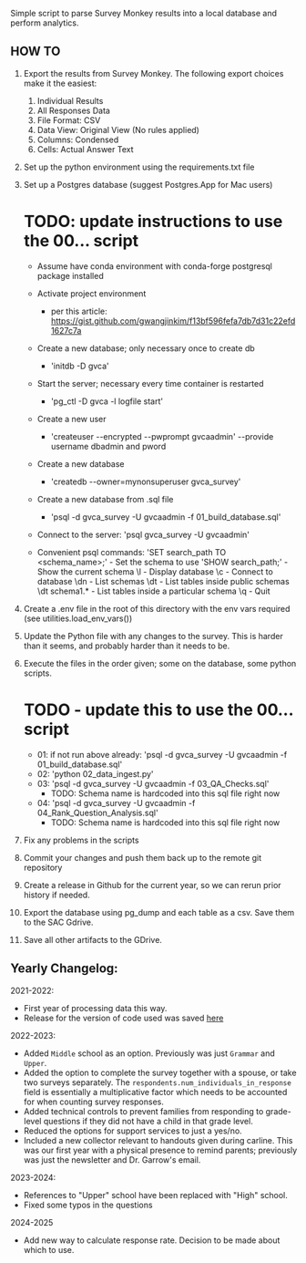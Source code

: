 Simple script to parse Survey Monkey results into a local database and perform analytics.

## HOW TO
1. Export the results from Survey Monkey.  The following export choices make it the easiest:
   1. Individual Results
   2. All Responses Data
   3. File Format: CSV
   4. Data View: Original View (No rules applied)
   5. Columns: Condensed
   6. Cells: Actual Answer Text
2. Set up the python environment using the requirements.txt file
3. Set up a Postgres database (suggest Postgres.App for Mac users)
	# TODO: update instructions to use the 00... script
	- Assume have conda environment with conda-forge postgresql package installed
	- Activate project environment
	   - per this article: https://gist.github.com/gwangjinkim/f13bf596fefa7db7d31c22efd1627c7a
	- Create a new database; only necessary once to create db
		- 'initdb -D gvca'
	- Start the server; necessary every time container is restarted
		- 'pg_ctl -D gvca -l logfile start'
	- Create a new user
		- 'createuser --encrypted --pwprompt gvcaadmin' --provide username dbadmin and pword
	- Create a new database
		- 'createdb --owner=mynonsuperuser gvca_survey'
	- Create a new database from .sql file
		- 'psql -d gvca_survey -U gvcaadmin -f 01_build_database.sql'

	- Connect to the server:
		'psql gvca_survey -U gvcaadmin'
	- Convenient psql commands:
		  'SET search_path TO <schema_name>;' - Set the schema to use
		  'SHOW search_path;' - Show the current schema
		  \l - Display database
		  \c - Connect to database
		  \dn - List schemas
		  \dt - List tables inside public schemas
		  \dt schema1.* - List tables inside a particular schema
		  \q - Quit

4. Create a .env file in the root of this directory with the env vars required (see utilities.load_env_vars())
5. Update the Python file with any changes to the survey.  This is harder than it seems, and probably harder than it needs to be.
6. Execute the files in the order given; some on the database, some python scripts.
	# TODO - update this to use the 00... script
	- 01: if not run above already: 'psql -d gvca_survey -U gvcaadmin -f 01_build_database.sql'
	- 02: 'python 02_data_ingest.py'
	- 03: 'psql -d gvca_survey -U gvcaadmin -f 03_QA_Checks.sql'
	   - TODO: Schema name is hardcoded into this sql file right now
	- 04: 'psql -d gvca_survey -U gvcaadmin -f 04_Rank_Question_Analysis.sql'
	   - TODO: Schema name is hardcoded into this sql file right now
7. Fix any problems in the scripts
8. Commit your changes and push them back up to the remote git repository
9. Create a release in Github for the current year, so we can rerun prior history if needed.
10. Export the database using pg_dump and each table as a csv.  Save them to the SAC Gdrive.
11. Save all other artifacts to the GDrive.

## Yearly Changelog:

2021-2022:
* First year of processing data this way.
* Release for the version of code used was saved [here](https://github.com/bdoremus/gvca_survey_analytics/releases/tag/year_final)

2022-2023:
* Added `Middle` school as an option.  Previously was just `Grammar` and `Upper`.
* Added the option to complete the survey together with a spouse, or take two surveys separately.  The `respondents.num_individuals_in_response` field is essentially a multiplicative factor which needs to be accounted for when counting survey responses.
* Added technical controls to prevent families from responding to grade-level questions if they did not have a child in that grade level.
* Reduced the options for support services to just a yes/no.
* Included a new collector relevant to handouts given during carline.  This was our first year with a physical presence to remind parents; previously was just the newsletter and Dr. Garrow's email.

2023-2024:
* References to "Upper" school have been replaced with "High" school.
* Fixed some typos in the questions

2024-2025
* Add new way to calculate response rate.  Decision to be made about which to use.
